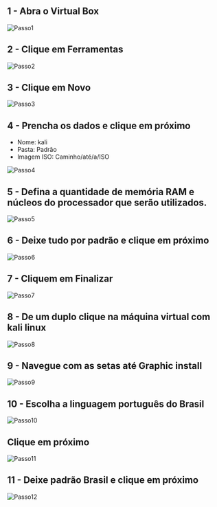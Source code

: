## 1 - Abra o Virtual Box

![Passo1](https://github.com/DanielFreitassc/VMkaliLinux/assets/129224303/f01ad255-42ca-4256-87eb-f9036e9358ec)


## 2 - Clique em Ferramentas

![Passo2](https://github.com/DanielFreitassc/VMkaliLinux/assets/129224303/8a081375-e870-452c-84e0-66499de23a18)

## 3 - Clique em Novo

![Passo3](https://github.com/DanielFreitassc/VMkaliLinux/assets/129224303/9341b258-ab53-40f2-b986-333597b608a2)
## 4 - Prencha os dados e clique em próximo 
- Nome: kali
- Pasta: Padrão
- Imagem ISO: Caminho/até/a/ISO
  
![Passo4](https://github.com/DanielFreitassc/VMkaliLinux/assets/129224303/d291d508-2e08-4f54-884c-09c06a5f077a)

## 5 - Defina a quantidade de memória RAM e núcleos do processador que serão utilizados.

![Passo5](https://github.com/DanielFreitassc/VMkaliLinux/assets/129224303/0b51d55b-a32c-42bd-bef2-7b94e7ef7917)

## 6 - Deixe tudo por padrão e clique em próximo

![Passo6](https://github.com/DanielFreitassc/VMkaliLinux/assets/129224303/f90a516f-7faf-4ad9-9ac6-e29f5bbb9b93)

## 7 - Cliquem em Finalizar

![Passo7](https://github.com/DanielFreitassc/VMkaliLinux/assets/129224303/0ca6f644-69dc-4f51-96c8-a5a3f947ceca)

## 8 - De um duplo clique na máquina virtual com kali linux

![Passo8](https://github.com/DanielFreitassc/VMkaliLinux/assets/129224303/f5005ec5-0144-49bf-8046-3e1d7c388ca1)

## 9 - Navegue com as setas até Graphic install 

![Passo9](https://github.com/DanielFreitassc/VMkaliLinux/assets/129224303/aa3faaab-5d57-4e81-9238-80c94454c499)

## 10 - Escolha a linguagem português do Brasil

![Passo10](https://github.com/DanielFreitassc/VMkaliLinux/assets/129224303/d470c34c-3112-4af5-8856-5f6a011bee46)

## Clique em próximo 

![Passo11](https://github.com/DanielFreitassc/VMkaliLinux/assets/129224303/6b8fb966-4b3a-46fb-8435-3be27f263a9e)

## 11 - Deixe padrão Brasil e clique em próximo

![Passo12](https://github.com/DanielFreitassc/VMkaliLinux/assets/129224303/e727786c-fbcf-4fa4-ae3e-22953120cb7d)
